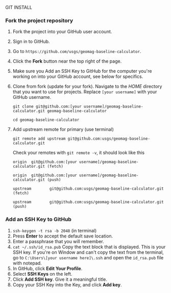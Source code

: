 GIT INSTALL

### Fork the project repository ###

1. Fork the project into your GitHub user account.
  1. Sign in to GitHub.
  2. Go to `https://github.com/usgs/geomag-baseline-calculator`.
  2. Click the **Fork** button near the top right of the page.

1. Make sure you Add an SSH Key to GitHub for the computer you're
   working on into your GitHub account, see below for specifics.

1. Clone from fork (update for your fork).
   Navigate to the _HOME_ directory that you want to use for projects.
   Replace `[your username]` with your GitHub username.

   `git clone git@github.com:[your username]/geomag-baseline-calculator.git
   geomag-baseline-calculator`

   `cd geomag-baseline-calculator`

1. Add upstream remote for primary (use terminal)

   `git remote add upstream git@github.com:usgs/geomag-baseline-calculator.git`

   Check your remotes with `git remote -v`, it should look like this

   `origin  git@github.com:[your username]/geomag-baseline-calculator.git (fetch)`

   `origin  git@github.com:[your username]/geomag-baseline-calculator.git (push)`

   `upstream        git@github.com:usgs/geomag-baseline-calculator.git (fetch)`

   `upstream        git@github.com:usgs/geomag-baseline-calculator.git (push)`


### Add an SSH Key to GitHub ###

  1. `ssh-keygen -t rsa -b 2048` (in terminal)
  2. Press **Enter** to accept the default save location.
  3. Enter a passphrase that you will remember.
  4. `cat ~/.ssh/id_rsa.pub`
     Copy the text block that is displayed.
     This is your SSH key.
     If you're on Window and can't copy the text from the terminal, go
     to `C:\Users\[your username here]\.ssh` and open the `id_rsa.pub` file
     with notepad.
  5. In GitHub, click **Edit Your Profile**.
  6. Select **SSH Keys** on the left.
  7. Click **Add SSH key**. Give it a meaningful title.
  8. Copy your SSH Key into the Key, and click **Add key**.
